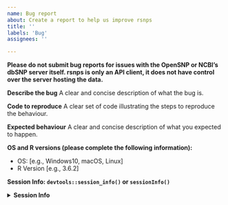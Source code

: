 ```yaml
---
name: Bug report
about: Create a report to help us improve rsnps
title: ''
labels: 'Bug'
assignees: ''

---
```


**Please do not submit bug reports for issues with the OpenSNP or NCBI’s dbSNP server itself. rsnps is only an API client, it does not have control over the server hosting the data.**

**Describe the bug**
A clear and concise description of what the bug is.

**Code to reproduce**
A clear set of code illustrating the steps to reproduce the behaviour.

**Expected behaviour**
A clear and concise description of what you expected to happen.

**OS and R versions (please complete the following information):**
 - OS: [e.g., Windows10, macOS, Linux]
 - R Version [e.g., 3.6.2]

**Session Info: `devtools::session_info()` or `sessionInfo()`**

<details> <summary><strong>Session Info</strong></summary>
  
```r

```

**Additional context**
Add any other context about the problem here.
